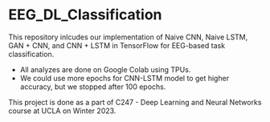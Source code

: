 # EEG_DL_Classification
This repository inlcudes our implementation of Naive CNN, Naive LSTM, GAN + CNN, and CNN + LSTM in TensorFlow for EEG-based task classification.

* All analyzes are done on Google Colab using TPUs.
* We could use more epochs for CNN-LSTM model to get higher accuracy, but we stopped after 100 epochs.

This project is done as a part of C247 - Deep Learning and Neural Networks course at UCLA on Winter 2023.
